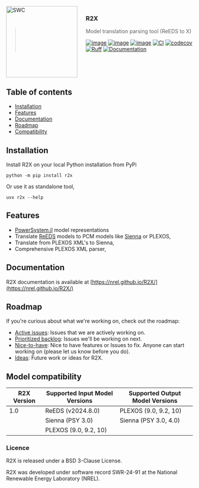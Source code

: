 <img src="https://www.nrel.gov/client/img/icon-manufacturing.svg" alt="SWC" align="left" width="192px" height="192px"/>
<img align="left" width="0" height="192px" hspace="10"/>

### R2X
> Model translation parsing tool (ReEDS to X)
>
> [![image](https://img.shields.io/pypi/v/r2x.svg)](https://pypi.python.org/pypi/r2x)
> [![image](https://img.shields.io/pypi/l/r2x.svg)](https://pypi.python.org/pypi/r2x)
> [![image](https://img.shields.io/pypi/pyversions/r2x.svg)](https://pypi.python.org/pypi/r2x)
> [![CI](https://github.com/NREL/r2x/actions/workflows/CI.yaml/badge.svg)](https://github.com/NREL/r2x/actions/workflows/CI.yaml)
> [![codecov](https://codecov.io/gh/NREL/r2x/branch/main/graph/badge.svg)](https://codecov.io/gh/NREL/r2x)
> [![Ruff](https://img.shields.io/endpoint?url=https://raw.githubusercontent.com/astral-sh/ruff/main/assets/badge/v2.json)](https://github.com/astral-sh/ruff)
> [![Documentation](https://github.com/NREL/R2X/actions/workflows/docs-build.yaml/badge.svg?branch=main)](https://nrel.github.io/R2X/)
<br/>
<br/>
<br/>


## Table of contents
* [Installation](#installation)
* [Features](#features)
* [Documentation](#documentation)
* [Roadmap](#roadmap)
* [Compatibility](#compatibility)


## Installation

Install R2X on your local Python installation from PyPi

```console
python -m pip install r2x
```

Or use it as standalone tool,

```console
uvx r2x --help
```

## Features

- [PowerSystem.jl](https://github.com/NREL-Sienna/PowerSystems.jl) model representations
- Translate [ReEDS](https://github.com/NREL/ReEDS-2.0) models to PCM models like [Sienna](https://github.com/NREL-Sienna) or PLEXOS,
- Translate from PLEXOS XML's to Sienna,
- Comprehensive PLEXOS XML parser,

## Documentation

R2X documentation is available at [https://nrel.github.io/R2X/](https://nrel.github.io/R2X/)


## Roadmap

If you're curious about what we're working on, check out the roadmap:

- [Active issues](https://github.com/NREL/R2X/issues?q=is%3Aopen+is%3Aissue+label%3A%22Working+on+it+%F0%9F%92%AA%22+sort%3Aupdated-asc): Issues that we are actively working on.
- [Prioritized backlog](https://github.com/NREL/R2X/issues?q=is%3Aopen+is%3Aissue+label%3ABacklog): Issues we'll be working on next.
- [Nice-to-have](https://github.com/NREL/R2X/labels/Optional): Nice to have features or Issues to fix. Anyone can start working on (please let us know before you do).
- [Ideas](https://github.com/NREL/R2X/issues?q=is%3Aopen+is%3Aissue+label%3AIdea): Future work or ideas for R2X.


## Model compatibility

| R2X Version  | Supported Input Model Versions           | Supported Output Model Versions          |
|--------------|----------------------------------------- |----------------------------------------- |
|     1.0      | ReEDS (v2024.8.0)                        | PLEXOS (9.0, 9.2, 10)                    |
|              | Sienna (PSY 3.0)                         | Sienna (PSY 3.0, 4.0)                    |
|              | PLEXOS (9.0, 9.2, 10)                    |                                          |

### Licence

R2X is released under a BSD 3-Clause License.

R2X was developed under software record SWR-24-91 at the National Renewable Energy Laboratory (NREL).
